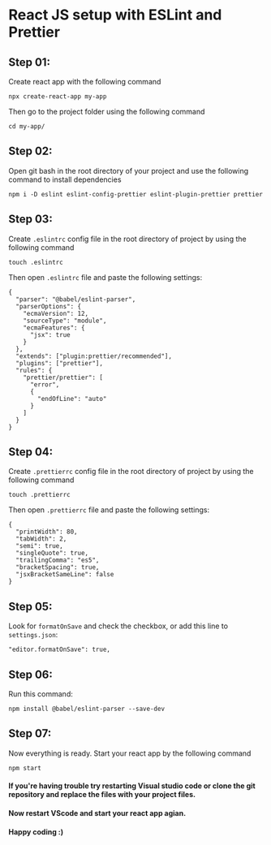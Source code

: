# React JS setup with ESLint and Prettier

## Step 01:
Create react app with the following command
```
npx create-react-app my-app
```
Then go to the project folder using the following command
```
cd my-app/
```

## Step 02:
Open git bash in the root directory of your project and use the following command to install dependencies
```
npm i -D eslint eslint-config-prettier eslint-plugin-prettier prettier
```

## Step 03:
Create `.eslintrc` config file in the root directory of project by using the following command
```
touch .eslintrc
```
Then open `.eslintrc` file and paste the following settings:
```
{
  "parser": "@babel/eslint-parser",
  "parserOptions": {
    "ecmaVersion": 12,
    "sourceType": "module",
    "ecmaFeatures": {
      "jsx": true
    }
  },
  "extends": ["plugin:prettier/recommended"],
  "plugins": ["prettier"],
  "rules": {
    "prettier/prettier": [
      "error",
      {
        "endOfLine": "auto"
      }
    ]
  }
}
```

## Step 04:
Create `.prettierrc` config file in the root directory of project by using the following command
```
touch .prettierrc
```
Then open `.prettierrc` file and paste the following settings:
```
{
  "printWidth": 80,
  "tabWidth": 2,
  "semi": true,
  "singleQuote": true,
  "trailingComma": "es5",
  "bracketSpacing": true,
  "jsxBracketSameLine": false
}
```

## Step 05:
Look for `formatOnSave` and check the checkbox, or add this line to `settings.json`:
```
"editor.formatOnSave": true,
```

## Step 06:
Run this command:
```
npm install @babel/eslint-parser --save-dev
```

## Step 07:
Now everything is ready. Start your react app by the following command
```
npm start
```
#### If you're having trouble try restarting Visual studio code or clone the git repository and replace the files with your project files.

#### Now restart VScode and start your react app agian.

#### Happy coding :)
